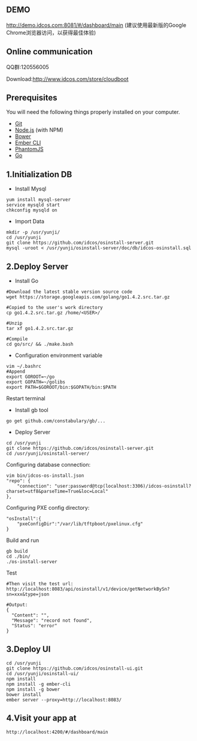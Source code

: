 ## DEMO
http://demo.idcos.com:8081/#/dashboard/main (建议使用最新版的Google Chrome浏览器访问，以获得最佳体验)

## Online communication
QQ群:120556005

Download:http://www.idcos.com/store/cloudboot

## Prerequisites

You will need the following things properly installed on your computer.

* [Git](http://git-scm.com/)
* [Node.js](http://nodejs.org/) (with NPM)
* [Bower](http://bower.io/)
* [Ember CLI](http://www.ember-cli.com/)
* [PhantomJS](http://phantomjs.org/)
* [Go](https://storage.googleapis.com/golang/go1.4.2.src.tar.gz)

## 1.Initialization DB
* Install Mysql
```
yum install mysql-server
service mysqld start
chkconfig mysqld on
```

* Import Data
```
mkdir -p /usr/yunji/
cd /usr/yunji
git clone https://github.com/idcos/osinstall-server.git
mysql -uroot < /usr/yunji/osinstall-server/doc/db/idcos-osinstall.sql
```

## 2.Deploy Server
* Install Go

```
#Download the latest stable version source code
wget https://storage.googleapis.com/golang/go1.4.2.src.tar.gz

#Copied to the user's work directory
cp go1.4.2.src.tar.gz /home/<USER>/

#Unzip
tar xf go1.4.2.src.tar.gz

#Compile
cd go/src/ && ./make.bash
```

* Configuration environment variable

```
vim ~/.bashrc
#Append
export GOROOT=~/go
export GOPATH=~/golibs
export PATH=$GOROOT/bin:$GOPATH/bin:$PATH
```
Restart terminal


* Install gb tool

`go get github.com/constabulary/gb/...`



* Deploy Server
```
cd /usr/yunji
git clone https://github.com/idcos/osinstall-server.git
cd /usr/yunji/osinstall-server/
```


Configuring database connection:
```
vim bin/idcos-os-install.json
"repo": {
    "connection": "user:password@tcp(localhost:3306)/idcos-osinstall?charset=utf8&parseTime=True&loc=Local"
},
```


Configuring PXE config directory:
```
"osInstall":{
    "pxeConfigDir":"/var/lib/tftpboot/pxelinux.cfg"
}
```


Build and run
```
gb build
cd ./bin/
./os-install-server
```

Test
```
#Then visit the test url:
http://localhost:8083/api/osinstall/v1/device/getNetworkBySn?sn=xxx&type=json

#Output:
{
  "Content": "",
  "Message": "record not found",
  "Status": "error"
}
```

## 3.Deploy UI
```
cd /usr/yunji
git clone https://github.com/idcos/osinstall-ui.git
cd /usr/yunji/osinstall-ui/
npm install
npm install -g ember-cli
npm install -g bower
bower install
ember server --proxy=http://localhost:8083/
```

## 4.Visit your app at
`http://localhost:4200/#/dashboard/main`
